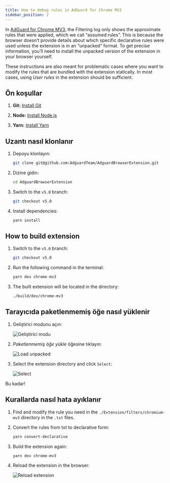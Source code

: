 ```yaml
---
title: How to debug rules in AdGuard for Chrome MV3
sidebar_position: 2
---
```


In [AdGuard for Chrome MV3](/adguard-browser-extension/mv3-version), the Filtering log only shows the approximate rules that were applied, which we call “assumed rules”. This is because the browser doesn’t provide details about which specific declarative rules were used unless the extension is in an “unpacked” format. To get precise information, you’ll need to install the unpacked version of the extension in your browser yourself.

These instructions are also meant for problematic cases where you want to modify the rules that are bundled with the extension statically. In most cases, using _User rules_ in the extension should be sufficient.

## Ön koşullar

1. **Git:** [Install Git](https://git-scm.com/book/en/v2/Getting-Started-Installing-Git)

2. **Node:** [Install Node.js](https://nodejs.org/en/download/package-manager)

3. **Yarn:** [Install Yarn](https://classic.yarnpkg.com/lang/en/docs/install)

## Uzantı nasıl klonlanır

1. Depoyu klonlayın:

   ```bash
   git clone git@github.com:AdguardTeam/AdguardBrowserExtension.git
   ```

2. Dizine gidin:

   ```bash
   cd AdguardBrowserExtension
   ```

3. Switch to the `v5.0` branch:

   ```bash
   git checkout v5.0
   ```

4. Install dependencies:

   ```bash
   yarn install
   ```

## How to build extension

1. Switch to the `v5.0` branch:

   ```bash
   git checkout v5.0
   ```

2. Run the following command in the terminal:

   ```bash
   yarn dev chrome-mv3
   ```

3. The built extension will be located in the directory:

   ```bash
   ./build/dev/chrome-mv3
   ```

## Tarayıcıda paketlenmemiş öğe nasıl yüklenir

1. Geliştirici modunu açın:

   ![Geliştirici modu](https://cdn.adtidy.org/content/Kb/ad_blocker/browser_extension/developer_mode.png)

2. _Paketlenmemiş öğe yükle_ öğesine tıklayın:

   ![Load unpacked](https://cdn.adtidy.org/content/Kb/ad_blocker/browser_extension/load_unpacked.png)

3. Select the extension directory and click `Select`:

   ![Select](https://cdn.adtidy.org/content/Kb/ad_blocker/browser_extension/select.png)

Bu kadar!

## Kurallarda nasıl hata ayıklanır

1. Find and modify the rule you need in the `./Extension/filters/chromium-mv3` directory in the `.txt` files.

2. Convert the rules from txt to declarative form:

   ```bash
   yarn convert-declarative
   ```

3. Build the extension again:

   ```bash
   yarn dev chrome-mv3
   ```

4. Reload the extension in the browser:

   ![Reload extension](https://cdn.adtidy.org/content/Kb/ad_blocker/browser_extension/reload_extension.png)
